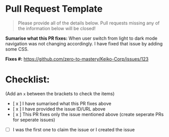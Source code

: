 # Pull Request Template

> Please provide all of the details below. Pull requests missing any of the information below will be closed!

**Sumarise what this PR fixes:** When user switch from light to dark mode navigation was not changing accordingly. I
have fixed that issue by adding some CSS.

**Fixes #:** https://github.com/zero-to-mastery/Keiko-Corp/issues/123

# Checklist:

(Add an `x` between the brackets to check the items)

- [ x ] I have sumarised what this PR fixes above
- [ x ] I have provided the issue ID/URL above
- [ x ] This PR fixes only the issue mentioned above (create seperate PRs for seperate issues)
- [ ] I was the first one to claim the issue or I created the issue
